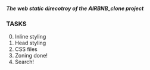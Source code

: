 ##### The web static direcotroy of the AIRBNB_clone project

### TASKS

0. Inline styling
1. Head styling
2. CSS files
3. Zoning done!
4. Search!